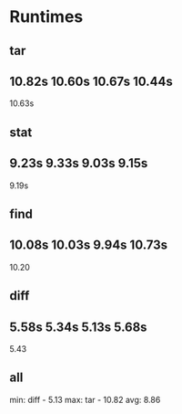# Runtimes

## tar
10.82s
10.60s
10.67s
10.44s
----
10.63s

## stat
9.23s
9.33s
9.03s
9.15s
----
9.19s

## find
10.08s
10.03s
9.94s
10.73s
----
10.20

## diff
5.58s
5.34s
5.13s
5.68s
----
5.43

## all
min: diff - 5.13
max: tar - 10.82
avg: 8.86